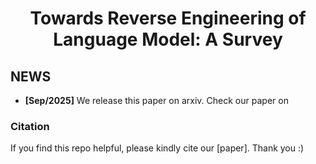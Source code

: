 <h1 align="center"><b>Towards Reverse Engineering of Language Model: A Survey</b></h1>

## NEWS

- **[Sep/2025]** We release this paper on arxiv. Check our paper on 

### **Citation**

If you find this repo helpful, please kindly cite our [paper]. Thank you :)
